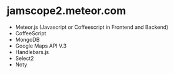 jamscope2.meteor.com
========
* Meteor.js (Javascript or Coffeescript in Frontend and Backend)
* CoffeeScript
* MongoDB
* Google Maps API V.3
* Handlebars.js
* Select2
* Noty
